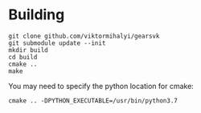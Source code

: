 # Building
```
git clone github.com/viktormihalyi/gearsvk
git submodule update --init
mkdir build
cd build
cmake ..
make
```
You may need to specify the python location for cmake:

`cmake .. -DPYTHON_EXECUTABLE=/usr/bin/python3.7`
